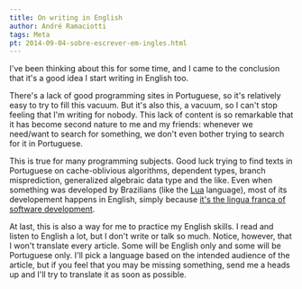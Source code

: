 ```yaml
---
title: On writing in English
author: André Ramaciotti
tags: Meta
pt: 2014-09-04-sobre-escrever-em-ingles.html
---
```


I've been thinking about this for some time, and I came to the conclusion that
it's a good idea I start writing in English too.

There's a lack of good programming sites in Portuguese, so it's relatively easy
to try to fill this vacuum.  But it's also this, a vacuum, so I can't stop
feeling that I'm writing for nobody.  This lack of content is so remarkable that
it has become second nature to me and my friends: whenever we need/want to
search for something, we don't even bother trying to search for it in
Portuguese.

This is true for many programming subjects.  Good luck trying to find texts in
Portuguese on cache-oblivious algorithms, dependent types, branch misprediction,
generalized algebraic data type and the like.  Even when something was developed
by Brazilians (like the [Lua][L] language), most of its developement happens in
English, simply because [it's the lingua franca of software development][LF].

[L]: http://www.lua.org/
[LF]: http://www.codinghorror.com/blog/2009/03/the-ugly-american-programmer.html

At last, this is also a way for me to practice my English skills.  I read and
listen to English a lot, but I don't write or talk so much.  Notice, however,
that I won't translate every article.  Some will be English only and some will
be Portuguese only.  I'll pick a language based on the intended audience of the
article, but if you feel that you may be missing something, send me a heads up
and I'll try to translate it as soon as possible.
